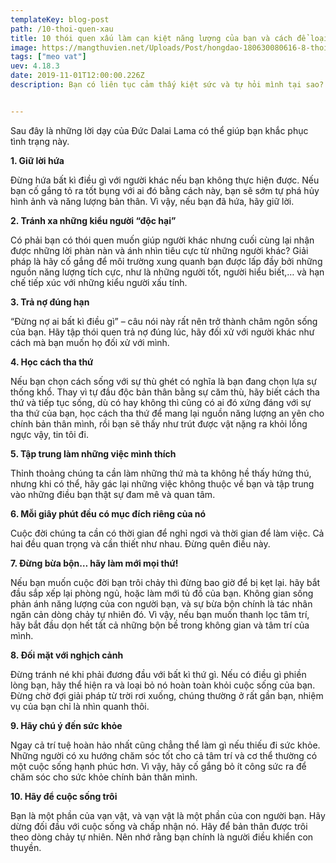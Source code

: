 ```yaml
---
templateKey: blog-post
path: /10-thoi-quen-xau
title: 10 thói quen xấu làm cạn kiệt năng lượng của bạn và cách để loại bỏ chúng
image: https://mangthuvien.net/Uploads/Post/hongdao-180630080616-8-thoi-quen-xau-khien-ban-cu-mai-chat-vat-trong-cong-viec.jpg
tags: ["meo vat"]
uev: 4.18.3
date: 2019-11-01T12:00:00.226Z
description: Bạn có liên tục cảm thấy kiệt sức và tự hỏi mình tại sao? Lý do là bạn đang giữ những thói quen xấu dần làm cạn kiệt năng lượng của mình.


---
```


Sau đây là những lời dạy của Đức Dalai Lama có thể giúp bạn khắc phục tình trạng này.

**1. Giữ lời hứa**

Đừng hứa bất kì điều gì với người khác nếu bạn không thực hiện được. Nếu bạn cố gắng tỏ ra tốt bụng với ai đó bằng cách này, bạn sẽ sớm tự phá hủy hình ảnh và năng lượng bản thân. Vì vậy, nếu bạn đã hứa, hãy giữ lời.

**2. Tránh xa những kiểu người “độc hại”**

Có phải bạn có thói quen muốn giúp người khác nhưng cuối cùng lại nhận được những lời phàn nàn và ánh nhìn tiêu cực từ những người khác? Giải pháp là hãy cố gắng để môi trường xung quanh bạn được lấp đầy bởi những nguồn năng lượng tích cực, như là những người tốt, người hiểu biết,… và hạn chế tiếp xúc với những kiểu người xấu tính.

**3. Trả nợ đúng hạn**

“Đừng nợ ai bất kì điều gì” – câu nói này rất nên trở thành châm ngôn sống của bạn. Hãy tập thói quen trả nợ đúng lúc, hãy đối xử với người khác như cách mà bạn muốn họ đối xử với mình.

**4. Học cách tha thứ**

Nếu bạn chọn cách sống với sự thù ghét có nghĩa là bạn đang chọn lựa sự thống khổ. Thay vì tự đầu độc bản thân bằng sự căm thù, hãy biết cách tha thứ và tiếp tục sống, dù có hay không thì cũng có ai đó xứng đáng với sự tha thứ của bạn, học cách tha thứ để mang lại nguồn năng lượng an yên cho chính bản thân mình, rồi bạn sẽ thấy như trút được vật nặng ra khỏi lồng ngực vậy, tin tôi đi.

**5. Tập trung làm những việc mình thích**

Thỉnh thoảng chúng ta cần làm những thứ mà ta không hề thấy hứng thú, nhưng khi có thể, hãy gác lại những việc không thuộc về bạn và tập trung vào những điều bạn thật sự đam mê và quan tâm.

**6. Mỗi giây phút đều có mục đích riêng của nó**

Cuộc đời chúng ta cần có thời gian để nghỉ ngơi và thời gian để làm việc. Cả hai đều quan trọng và cần thiết như nhau. Đừng quên điều này.

**7. Đừng bừa bộn… hãy làm mới mọi thứ!**

Nếu bạn muốn cuộc đời bạn trôi chảy thì đừng bao giờ để bị kẹt lại. hãy bắt đầu sắp xếp lại phòng ngủ, hoặc làm mới tủ đồ của bạn. Không gian sống phản ánh năng lượng của con người bạn, và sự bừa bộn chính là tác nhân ngăn cản dòng chảy tự nhiên đó. Vì vậy, nếu bạn muốn thanh lọc tâm trí, hãy bắt đầu dọn hết tất cả những bộn bề trong không gian và tâm trí của mình.

**8. Đối mặt với nghịch cảnh**

Đừng tránh né khi phải đương đầu với bất kì thứ gì. Nếu có điều gì phiền lòng bạn, hãy thể hiện ra và loại bỏ nó hoàn toàn khỏi cuộc sống của bạn. Đừng chờ đợi giải pháp từ trời rơi xuống, chúng thường ở rất gần bạn, nhiệm vụ của bạn chỉ là nhìn quanh thôi.

**9. Hãy chú ý đến sức khỏe**

Ngay cả trí tuệ hoàn hảo nhất cũng chẳng thể làm gì nếu thiếu đi sức khỏe. Những người có xu hướng chăm sóc tốt cho cả tâm trí và cơ thể thường có một cuộc sống hạnh phúc hơn. Vì vậy, hãy cố gắng bỏ ít công sức ra để chăm sóc cho sức khỏe chính bản thân mình.

**10. Hãy để cuộc sống trôi**

Bạn là một phần của vạn vật, và vạn vật là một phần của con người bạn. Hãy dừng đối đầu với cuộc sống và chấp nhận nó. Hãy để bản thân được trôi theo dòng chảy tự nhiên. Nên nhớ rằng bạn chính là người điều khiển con thuyền.